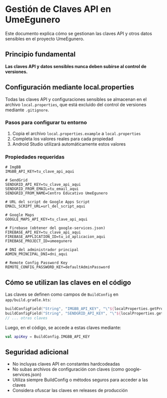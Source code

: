 # Gestión de Claves API en UmeEgunero

Este documento explica cómo se gestionan las claves API y otros datos sensibles en el proyecto UmeEgunero.

## Principio fundamental

**Las claves API y datos sensibles nunca deben subirse al control de versiones.**

## Configuración mediante local.properties

Todas las claves API y configuraciones sensibles se almacenan en el archivo `local.properties`, que está excluido del control de versiones mediante `.gitignore`.

### Pasos para configurar tu entorno

1. Copia el archivo `local.properties.example` a `local.properties`
2. Completa los valores reales para cada propiedad
3. Android Studio utilizará automáticamente estos valores

### Propiedades requeridas

```properties
# ImgBB
IMGBB_API_KEY=tu_clave_api_aqui

# SendGrid
SENDGRID_API_KEY=tu_clave_api_aqui
SENDGRID_FROM_EMAIL=tu_email_aqui
SENDGRID_FROM_NAME=Centro Educativo UmeEgunero

# URL del script de Google Apps Script
EMAIL_SCRIPT_URL=url_del_script_aqui

# Google Maps
GOOGLE_MAPS_API_KEY=tu_clave_api_aqui

# Firebase (obtener del google-services.json)
FIREBASE_API_KEY=tu_clave_api_aqui
FIREBASE_APPLICATION_ID=tu_id_aplicacion_aqui
FIREBASE_PROJECT_ID=umeegunero

# DNI del administrador principal
ADMIN_PRINCIPAL_DNI=dni_aqui

# Remote Config Password Key
REMOTE_CONFIG_PASSWORD_KEY=defaultAdminPassword
```

## Cómo se utilizan las claves en el código

Las claves se definen como campos de `BuildConfig` en `app/build.gradle.kts`:

```kotlin
buildConfigField("String", "IMGBB_API_KEY", "\"${localProperties.getProperty("IMGBB_API_KEY", "")}\"")
buildConfigField("String", "SENDGRID_API_KEY", "\"${localProperties.getProperty("SENDGRID_API_KEY", "")}\"")
// ... otras claves
```

Luego, en el código, se accede a estas claves mediante:

```kotlin
val apiKey = BuildConfig.IMGBB_API_KEY
```

## Seguridad adicional

- No incluyas claves API en constantes hardcodeadas
- No subas archivos de configuración con claves (como google-services.json)
- Utiliza siempre BuildConfig o métodos seguros para acceder a las claves
- Considera ofuscar las claves en releases de producción 